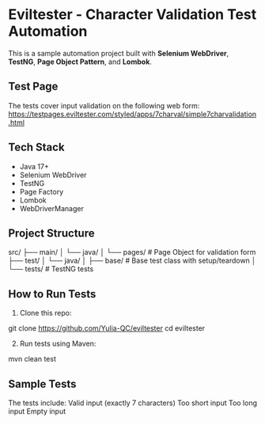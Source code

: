 # Eviltester - Character Validation Test Automation

This is a sample automation project built with **Selenium WebDriver**, **TestNG**, **Page Object Pattern**, and **Lombok**.

## Test Page
The tests cover input validation on the following web form:  
https://testpages.eviltester.com/styled/apps/7charval/simple7charvalidation.html

## Tech Stack
- Java 17+
- Selenium WebDriver
- TestNG
- Page Factory
- Lombok
- WebDriverManager

## Project Structure
src/
├── main/
│ └── java/
│ └── pages/ # Page Object for validation form
├── test/
│ └── java/
│ ├── base/ # Base test class with setup/teardown
│ └── tests/ # TestNG tests

## How to Run Tests

1. Clone this repo:
   
git clone https://github.com/Yulia-QC/eviltester
cd eviltester

2. Run tests using Maven:

mvn clean test

## Sample Tests
The tests include:
Valid input (exactly 7 characters)
Too short input
Too long input
Empty input

